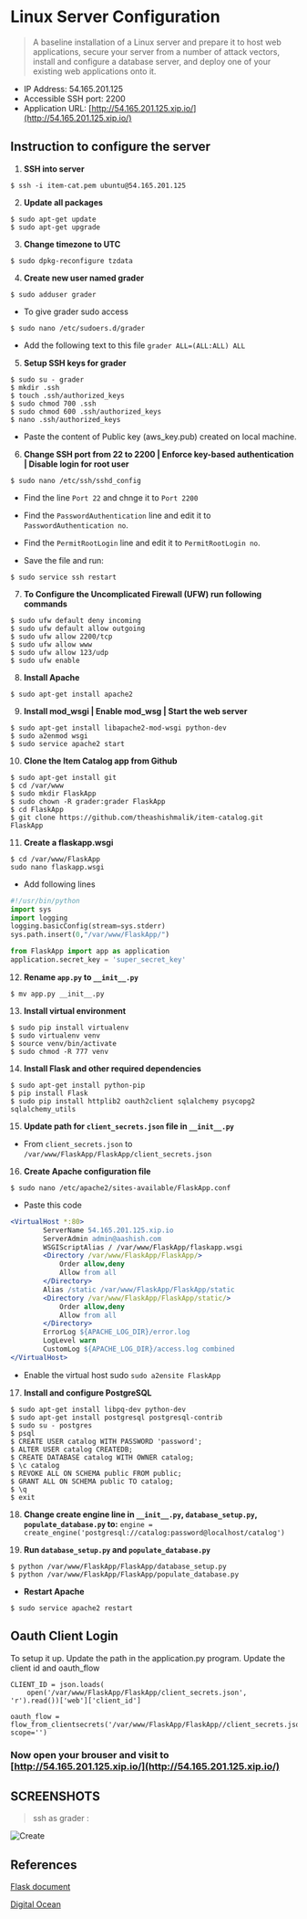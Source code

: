 # Linux Server Configuration

> A baseline installation of a Linux server and prepare it to host web applications, secure your server from a number of attack vectors, install and configure a database server, and deploy one of your existing web applications onto it.

* IP Address: 54.165.201.125
* Accessible SSH port: 2200
* Application URL: [http://54.165.201.125.xip.io/](http://54.165.201.125.xip.io/)

## Instruction to configure the server

1. **SSH into server**

```
$ ssh -i item-cat.pem ubuntu@54.165.201.125
```

2. **Update all packages**

```
$ sudo apt-get update
$ sudo apt-get upgrade
```

3. **Change timezone to UTC**

```
$ sudo dpkg-reconfigure tzdata
```

4. **Create new user named grader**

```
$ sudo adduser grader
```

* To give grader sudo access

```
$ sudo nano /etc/sudoers.d/grader
```

* Add the following text to this file `grader ALL=(ALL:ALL) ALL`

5. **Setup SSH keys for grader**

```
$ sudo su - grader
$ mkdir .ssh
$ touch .ssh/authorized_keys
$ sudo chmod 700 .ssh
$ sudo chmod 600 .ssh/authorized_keys
$ nano .ssh/authorized_keys
```

* Paste the content of Public key (aws_key.pub) created on local machine.

6. **Change SSH port from 22 to 2200 | Enforce key-based authentication | Disable login for root user**

```
$ sudo nano /etc/ssh/sshd_config
```

* Find the line `Port 22` and chnge it to `Port 2200`

* Find the `PasswordAuthentication` line and edit it to `PasswordAuthentication no`.

* Find the `PermitRootLogin` line and edit it to `PermitRootLogin no`.

* Save the file and run:

```
$ sudo service ssh restart
```

7. **To Configure the Uncomplicated Firewall (UFW) run following commands**

```
$ sudo ufw default deny incoming
$ sudo ufw default allow outgoing
$ sudo ufw allow 2200/tcp
$ sudo ufw allow www
$ sudo ufw allow 123/udp
$ sudo ufw enable
```

8. **Install Apache**

```
$ sudo apt-get install apache2
```

9. **Install mod_wsgi | Enable mod_wsg | Start the web server**

```
$ sudo apt-get install libapache2-mod-wsgi python-dev
$ sudo a2enmod wsgi
$ sudo service apache2 start
```

10. **Clone the Item Catalog app from Github**

```
$ sudo apt-get install git
$ cd /var/www
$ sudo mkdir FlaskApp
$ sudo chown -R grader:grader FlaskApp
$ cd FlaskApp
$ git clone https://github.com/theashishmalik/item-catalog.git FlaskApp
```

11. **Create a flaskapp.wsgi**

```
$ cd /var/www/FlaskApp
sudo nano flaskapp.wsgi
```

* Add following lines

```python
#!/usr/bin/python
import sys
import logging
logging.basicConfig(stream=sys.stderr)
sys.path.insert(0,"/var/www/FlaskApp/")

from FlaskApp import app as application
application.secret_key = 'super_secret_key'
```

12. **Rename `app.py` to `__init__.py`**

```
$ mv app.py __init__.py
```

13. **Install virtual environment**

```
$ sudo pip install virtualenv
$ sudo virtualenv venv
$ source venv/bin/activate
$ sudo chmod -R 777 venv
```

14. **Install Flask and other required dependencies**

```
$ sudo apt-get install python-pip
$ pip install Flask
$ sudo pip install httplib2 oauth2client sqlalchemy psycopg2 sqlalchemy_utils
```

15. **Update path for `client_secrets.json` file in `__init__.py`**

* From `client_secrets.json` to `/var/www/FlaskApp/FlaskApp/client_secrets.json`

16. **Create Apache configuration file**

```
$ sudo nano /etc/apache2/sites-available/FlaskApp.conf
```

* Paste this code

```apache
<VirtualHost *:80>
		ServerName 54.165.201.125.xip.io
		ServerAdmin admin@aashish.com
		WSGIScriptAlias / /var/www/FlaskApp/flaskapp.wsgi
		<Directory /var/www/FlaskApp/FlaskApp/>
			Order allow,deny
			Allow from all
		</Directory>
		Alias /static /var/www/FlaskApp/FlaskApp/static
		<Directory /var/www/FlaskApp/FlaskApp/static/>
			Order allow,deny
			Allow from all
		</Directory>
		ErrorLog ${APACHE_LOG_DIR}/error.log
		LogLevel warn
		CustomLog ${APACHE_LOG_DIR}/access.log combined
</VirtualHost>
```

* Enable the virtual host sudo `sudo a2ensite FlaskApp`

17. **Install and configure PostgreSQL**

```
$ sudo apt-get install libpq-dev python-dev
$ sudo apt-get install postgresql postgresql-contrib
$ sudo su - postgres
$ psql
$ CREATE USER catalog WITH PASSWORD 'password';
$ ALTER USER catalog CREATEDB;
$ CREATE DATABASE catalog WITH OWNER catalog;
$ \c catalog
$ REVOKE ALL ON SCHEMA public FROM public;
$ GRANT ALL ON SCHEMA public TO catalog;
$ \q
$ exit
```

18. **Change create engine line in `__init__.py`, `database_setup.py`, `populate_database.py` to:** `engine = create_engine('postgresql://catalog:password@localhost/catalog')`

19. **Run `database_setup.py` and `populate_database.py`**

```
$ python /var/www/FlaskApp/FlaskApp/database_setup.py
$ python /var/www/FlaskApp/FlaskApp/populate_database.py
```

  * **Restart Apache**

  ```
  $ sudo service apache2 restart
  ```

## Oauth Client Login

To setup it up. Update the path in the application.py program. Update the client id and oauth_flow

```
CLIENT_ID = json.loads(
    open('/var/www/FlaskApp/FlaskApp/client_secrets.json', 'r').read())['web']['client_id']

oauth_flow = flow_from_clientsecrets('/var/www/FlaskApp/FlaskApp//client_secrets.json', scope='')
```

### Now open your brouser and visit to [http://54.165.201.125.xip.io/](http://54.165.201.125.xip.io/)

## SCREENSHOTS

> ssh as grader :

![Create](https://github.com/theashishmalik/linux-server-configuration/blob/master/static/login.png)

## References
[Flask document](http://flask.pocoo.org/docs/1.0/deploying/mod_wsgi/)

[Digital Ocean](https://www.digitalocean.com/community/tutorials/how-to-run-django-with-mod_wsgi-and-apache-with-a-virtualenv-python-environment-on-a-debian-vps)



